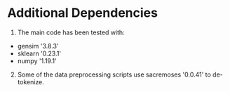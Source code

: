 # Additional Dependencies

1. The main code has been tested with:

  * gensim '3.8.3'
  * sklearn '0.23.1'
  * numpy '1.19.1'

2. Some of the data preprocessing scripts use sacremoses '0.0.41' to de-tokenize.
